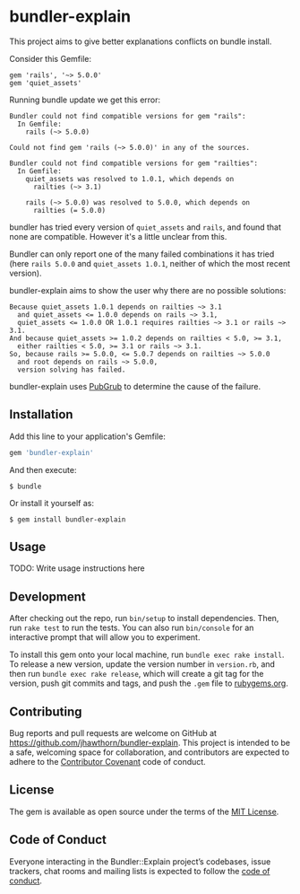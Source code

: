 # bundler-explain

This project aims to give better explanations conflicts on bundle install.

Consider this Gemfile:

```
gem 'rails', '~> 5.0.0'
gem 'quiet_assets'
```

Running bundle update we get this error:

```
Bundler could not find compatible versions for gem "rails":
  In Gemfile:
    rails (~> 5.0.0)

Could not find gem 'rails (~> 5.0.0)' in any of the sources.

Bundler could not find compatible versions for gem "railties":
  In Gemfile:
    quiet_assets was resolved to 1.0.1, which depends on
      railties (~> 3.1)

    rails (~> 5.0.0) was resolved to 5.0.0, which depends on
      railties (= 5.0.0)
```

bundler has tried every version of `quiet_assets` and `rails`, and found that
none are compatible. However it's a little unclear from this.

Bundler can only report one of the many failed combinations it has tried (here
`rails 5.0.0` and `quiet_assets 1.0.1`, neither of which the most recent
version).

bundler-explain aims to show the user why there are no possible solutions:

```
Because quiet_assets 1.0.1 depends on railties ~> 3.1
  and quiet_assets <= 1.0.0 depends on rails ~> 3.1,
  quiet_assets <= 1.0.0 OR 1.0.1 requires railties ~> 3.1 or rails ~> 3.1.
And because quiet_assets >= 1.0.2 depends on railties < 5.0, >= 3.1,
  either railties < 5.0, >= 3.1 or rails ~> 3.1.
So, because rails >= 5.0.0, <= 5.0.7 depends on railties ~> 5.0.0
  and root depends on rails ~> 5.0.0,
  version solving has failed.
```

bundler-explain uses [PubGrub](https://github.com/jhawthorn/pub_grub) to
determine the cause of the failure.

## Installation

Add this line to your application's Gemfile:

```ruby
gem 'bundler-explain'
```

And then execute:

    $ bundle

Or install it yourself as:

    $ gem install bundler-explain

## Usage

TODO: Write usage instructions here

## Development

After checking out the repo, run `bin/setup` to install dependencies. Then, run `rake test` to run the tests. You can also run `bin/console` for an interactive prompt that will allow you to experiment.

To install this gem onto your local machine, run `bundle exec rake install`. To release a new version, update the version number in `version.rb`, and then run `bundle exec rake release`, which will create a git tag for the version, push git commits and tags, and push the `.gem` file to [rubygems.org](https://rubygems.org).

## Contributing

Bug reports and pull requests are welcome on GitHub at https://github.com/jhawthorn/bundler-explain. This project is intended to be a safe, welcoming space for collaboration, and contributors are expected to adhere to the [Contributor Covenant](http://contributor-covenant.org) code of conduct.

## License

The gem is available as open source under the terms of the [MIT License](https://opensource.org/licenses/MIT).

## Code of Conduct

Everyone interacting in the Bundler::Explain project’s codebases, issue trackers, chat rooms and mailing lists is expected to follow the [code of conduct](https://github.com/jhawthorn/bundler-explain/blob/master/CODE_OF_CONDUCT.md).
